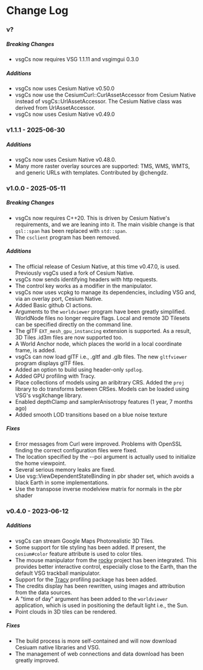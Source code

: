 # Change Log

### v?

##### Breaking Changes

- vsgCs now requires VSG 1.1.11 and vsgimgui 0.3.0

##### Additions

- vsgCs now uses Cesium Native v0.50.0
- vsgCs now use the CesiumCurl::CurlAssetAccessor from Cesium Native instead of vsgCs::UrlAssetAccessor. The Cesium Native class was derived from UrlAssetAccessor.
- vsgCs now uses Cesium Native v0.49.0

### v1.1.1 - 2025-06-30

##### Additions

- vsgCs now uses Cesium Native v0.48.0.
- Many more raster overlay sources are supported: TMS, WMS, WMTS, and generic URLs with templates. Contributed by @chengdz.

### v1.0.0 - 2025-05-11

##### Breaking Changes

- vsgCs now requires C++20. This is driven by Cesium Native's requirements, and we are leaning into it. The main visible change is that `gsl::span` has been replaced with `std::span`.
- The `csclient` program has been removed.

##### Additions

- The official release of Cesium Native, at this time v0.47.0, is used. Previously vsgCs used a fork of Cesium Native.
- vsgCs now sends identifying headers with http requests.
- The control key works as a modifier in the manipulator.
- vsgCs now uses vcpkg to manage its dependencies, including VSG and, via an overlay port, Cesium Native.
- Added Basic github CI actions.
- Arguments to the `worldviewer` program have been greatly simplified. WorldNode files no longer require flags. Local and remote 3D Tilesets can be specified directly on the command line.
- The glTF `EXT_mesh_gpu_instancing` extension is supported. As a result, 3D Tiles .id3m files are now supported too.
- A World Anchor node, which places the world in a local coordinate frame, is added.
- vsgCs can now load glTF i.e., .gltf and .glb files. The new `gltfviewer` program displays glTF files.
- Added an option to build using header-only `spdlog`.
- Added GPU profiling with Tracy.
- Place collections of models using an aribitrary CRS. Added the `proj` library to do transforms between CRSes. Models can be loaded using VSG's vsgXchange library.
- Enabled depthClamp and samplerAnisotropy features (1 year, 7 months ago) 
- Added smooth LOD transitions based on a blue noise texture

##### Fixes
- Error messages from Curl were improved. Problems with OpenSSL finding the correct configuration files were fixed.
- The location specified by the --poi argument is actually used to initialize the home viewpoint.
- Several serious memory leaks are fixed.
- Use vsg::ViewDependentStateBinding in pbr shader set, which avoids a black Earth in some implementations.
- Use the transpose inverse modelview matrix for normals in the pbr shader

### v0.4.0 - 2023-06-12

##### Additions
  - vsgCs can stream Google Maps Photorealistic 3D Tiles.
  - Some support for tile styling has been added. If present, the `cesium#color` feature attribute is
    used to color tiles.
  - The mouse manipulator from the [rocky](https://github.com/pelicanmapping/rocky) project has been
    integrated. This provides better interactive control, especially close to the Earth, than the
    default VSG trackball manipulator.
  - Support for the [Tracy](https://github.com/wolfpld/tracy) profiling package has been added.
  - The credits display has been rewritten, using images and attribution from the data sources.
  - A "time of day" argument has been added to the `worldviewer` application, which is used in
    positioning the default light i.e., the Sun.
  - Point clouds in 3D tiles can be rendered.

##### Fixes
  - The build process is more self-contained and will now download Cesiuam native libraries and VSG.
  - The management of web connections and data download has been greatly improved.
